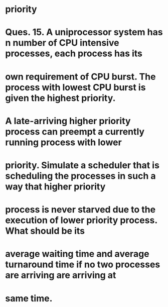 # priority
# Ques. 15. A uniprocessor system has n number of CPU intensive processes, each process has its
# own requirement of CPU burst. The process with lowest CPU burst is given the highest priority.
# A late-arriving higher priority process can preempt a currently running process with lower
# priority. Simulate a scheduler that is scheduling the processes in such a way that higher priority
# process is never starved due to the execution of lower priority process. What should be its
# average waiting time and average turnaround time if no two processes are arriving are arriving at
# same time. 
